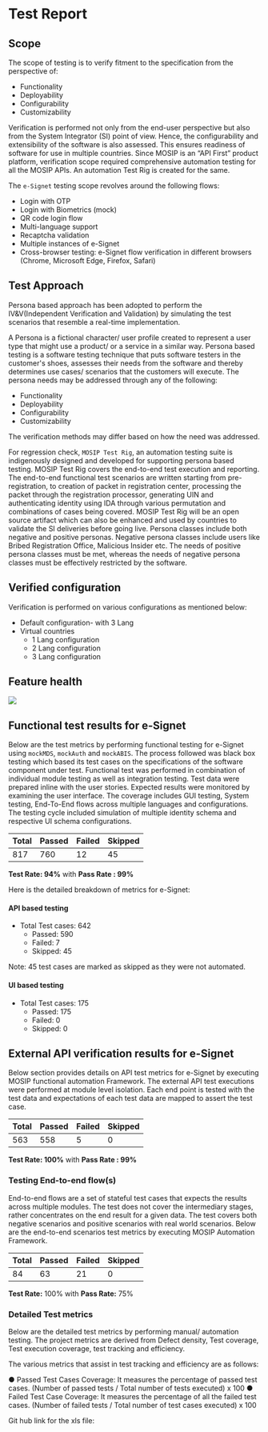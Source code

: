 # Test Report

## Scope

The scope of testing is to verify fitment to the specification from the perspective of:

* Functionality  
* Deployability  
* Configurability  
* Customizability

Verification is performed not only from the end-user perspective but also from the System Integrator (SI) point of view. Hence, the configurability and extensibility of the software is also assessed. This ensures readiness of software for use in multiple countries. Since MOSIP is an “API First” product platform, verification scope required comprehensive automation testing for all the MOSIP APIs. An automation Test Rig is created for the same. 

The `e-Signet` testing scope revolves around the following flows:

* Login with OTP
* Login with Biometrics (mock)
* QR code login flow 
* Multi-language support
* Recaptcha validation
* Multiple instances of e-Signet
* Cross-browser testing: e-Signet flow verification in different browsers (Chrome, Microsoft Edge, Firefox, Safari)

## Test Approach

Persona based approach has been adopted to perform the IV&V(Independent Verification and Validation) by simulating the test scenarios that resemble a real-time implementation. 

A Persona is a fictional character/ user profile created to represent a user type that might use a product/ or a service in a similar way. Persona based testing is a software testing technique that puts software testers in the customer's shoes, assesses their needs from the software and thereby determines use cases/ scenarios that the customers will execute. The persona needs may be addressed through any of the following:

* Functionality  
* Deployability  
* Configurability  
* Customizability

The verification methods may differ based on how the need was addressed. 

For regression check, `MOSIP Test Rig`, an automation testing suite is indigenously designed and developed for supporting persona based testing. MOSIP Test Rig covers the end-to-end test execution and reporting. The end-to-end functional test scenarios are written starting from pre-registration, to creation of packet in registration center, processing the packet through the registration processor, generating UIN and authenticating identity using IDA through various permutation and combinations of cases being covered. MOSIP Test Rig will be an open source artifact which can also be enhanced and used by countries to validate the SI deliveries before going live. Persona classes include both negative and positive personas. Negative persona classes include users like Bribed Registration Office, Malicious Insider etc. The needs of positive persona classes must be met, whereas the needs of negative persona classes must be effectively restricted by the software.

## Verified configuration 

Verification is performed on various configurations as mentioned below:

* Default configuration- with 3 Lang 
* Virtual countries
   * 1 Lang configuration
   * 2 Lang configuration
   * 3 Lang configuration

## Feature health

![](\_images/esignet-feature-health.png)

## Functional test results for e-Signet

Below are the test metrics by performing functional testing for e-Signet using `mockMDS`, `mockAuth` and `mockABIS`. The process followed was black box testing which based its test cases on the specifications of the software component under test. Functional test was performed in combination of individual module testing as well as integration testing. Test data were prepared inline with the user stories. Expected results were monitored by examining the user interface. The coverage includes GUI testing, System testing, End-To-End flows across multiple languages and configurations. The testing cycle included simulation of multiple identity schema and respective UI schema configurations.


| **Total**     | **Passed**   |  **Failed**    | **Skipped**   |
|---------------|--------------|----------------|---------------|
|     817       |   760        |        12      |    45         |

**Test Rate: 94%**  with **Pass Rate : 99%**

Here is the detailed breakdown of metrics for e-Signet:

#### API based testing

* Total Test cases: 642
  * Passed: 590
  * Failed: 7
  * Skipped: 45
  
Note: 45 test cases are marked as skipped as they were not automated.

#### UI based testing

* Total Test cases: 175
  * Passed: 175
  * Failed: 0
  * Skipped: 0

## External API verification results for e-Signet

Below section provides details on API test metrics for e-Signet by executing MOSIP functional automation Framework. The external API test executions were performed at module level isolation. Each end point is tested with the test data and expectations of each test data are mapped to assert the test case.

| **Total**  | **Passed** |  **Failed** | **Skipped** |
|------------|------------|-------------|-------------|
|     563    |    558     |     5       |    0        |

**Test Rate: 100%**  with **Pass Rate : 99%**

### Testing End-to-end flow(s) 

End-to-end flows are a set of stateful test cases that expects the results across multiple modules. The test does not cover the intermediary stages, rather concentrates on the end result for a given data. The test covers both negative scenarios and positive scenarios with real world scenarios. Below are the end-to-end scenarios test metrics by executing MOSIP Automation Framework.

| **Total**  | **Passed** |  **Failed** | **Skipped** |
|------------|------------|-------------|-------------|
|     84    |    63   |     21      |    0        |

**Test Rate:** 100% with **Pass Rate:** 75%

### Detailed Test metrics

Below are the detailed test metrics by performing manual/ automation testing. The project metrics are derived from Defect density, Test coverage, Test execution coverage, test tracking and efficiency. 

The various metrics that assist in test tracking and efficiency are as follows:

●	Passed Test Cases Coverage: It measures the percentage of passed test cases. (Number of passed tests / Total number of tests executed) x 100
●	Failed Test Case Coverage: It measures the percentage of all the failed test cases. (Number of failed tests / Total number of test cases executed) x 100

Git hub link for the xls file:




